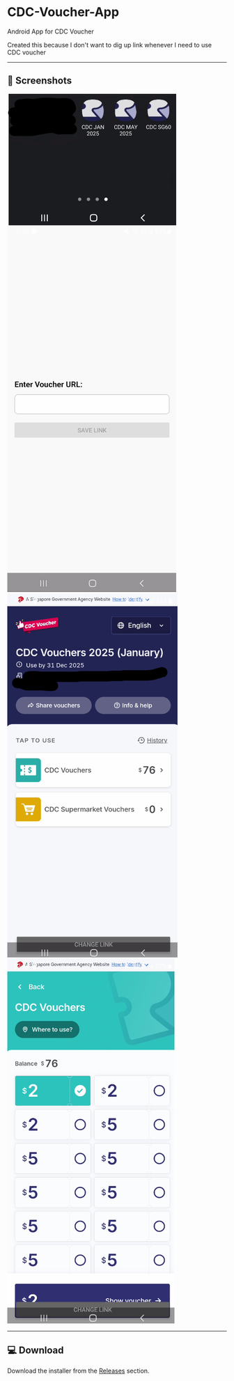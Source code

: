 # CDC-Voucher-App
Android App for CDC Voucher

Created this because I don't want to dig up link whenever I need to use CDC voucher

---

## 📸 Screenshots

<img src="./img/1.png" alt="Screenshot 1"/>  
<img src="./img/2.png" alt="Screenshot 2"/>  
<img src="./img/3.png" alt="Screenshot 3"/>
<img src="./img/4.png" alt="Screenshot 4"/>

---

## 💻 Download

Download the installer from the [Releases](../../releases) section.
